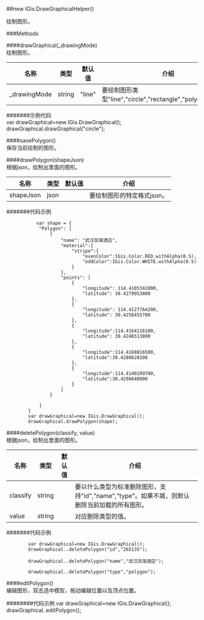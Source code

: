 ##new IGis.DrawGraphicalHelper()   
  
绘制图形。  
  
###Methods  
  
####drawGraphical(_drawingMode)  
绘制图形。    
  
 名称|类型|默认值|介绍  
-|-|-|-    
_drawingMode|string|"line"|要绘制图形类型"line","circle","rectangle","polygon","line"。  

  
#######示例代码  
    var drawGraphical=new IGis.DrawGraphical();
    drawGraphical.drawGraphical("circle");


####savePolygon()  
保存当前绘制的图形。    


####drawPolygon(shapeJson)  
根据json，绘制出里面的图形。     
  
  名称|类型|默认值|介绍  
-|-|-|-    
shapeJson|json||要绘制图形的特定格式json。  
#######代码示例  
   
               var shape = {
                "Polygon": [
                    {
                        "name": "武汉凯瑞酒店",
                        "material":{
                            "stripe":{
                                "evenColor":IGis.Color.RED.withAlpha(0.5),
                                "oddColor":IGis.Color.WHITE.withAlpha(0.5)
                            }
                        },
                        "points": [
                            {
                                "longitude": 114.4105341000,
                                "latitude": 30.4279953800
                            },
                            {
                                "longitude": 114.4127764200,
                                "latitude": 30.4256455700
                            },
                            {
                                "longitude":114.4164116100,
                                "latitude": 30.4246513800
                            },
                            {
                                "longitude":114.4168816500,
                                "latitude":30.4280620100
                            },
                            {
                                "longitude":114.4140209700,
                                "latitude":30.4298640900
                            }
                        ]
                    }
              
                ]
            }
            var drawGraphical=new IGis.DrawGraphical();
            drawGraphical.drawPolygon(shape);

####deletePolygon(classify, value)  
   根据json，绘制出里面的图形。   

  
名称|类型|默认值|介绍  
-|-|-|-    
classify|string||要以什么类型为标准删除图形，支持"id","name","type"。如果不填，则默认删除当前加载的所有图形。    
value|string||对应删除类型的值。   
  
#######代码示例   
 
            var drawGraphical=new IGis.DrawGraphical();  
            drawGraphical..deletePolygon("id","265135");    
 
            drawGraphical..deletePolygon("name","武汉凯瑞酒店"); 

            drawGraphical..deletePolygon("type","polygon");       


####editPolygon()  
 编辑图形，双击选中模型，拖动编辑位置以及顶点位置。   

########代码示例
            var drawGraphical=new IGis.DrawGraphical();
            drawGraphical..editPolygon(); 
